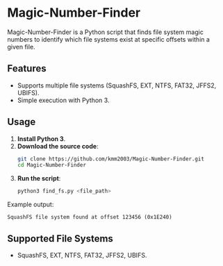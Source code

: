 # Magic-Number-Finder

Magic-Number-Finder is a Python script that finds file system magic numbers to identify which file systems exist at specific offsets within a given file.

## Features
- Supports multiple file systems (SquashFS, EXT, NTFS, FAT32, JFFS2, UBIFS).
- Simple execution with Python 3.

## Usage
1. **Install Python 3**.
2. **Download the source code**:
   ```sh
   git clone https://github.com/kmm2003/Magic-Number-Finder.git
   cd Magic-Number-Finder
   ```
3. **Run the script**:
   ```sh
   python3 find_fs.py <file_path>
   ```

Example output:
```
SquashFS file system found at offset 123456 (0x1E240)
```

## Supported File Systems
- SquashFS, EXT, NTFS, FAT32, JFFS2, UBIFS.
